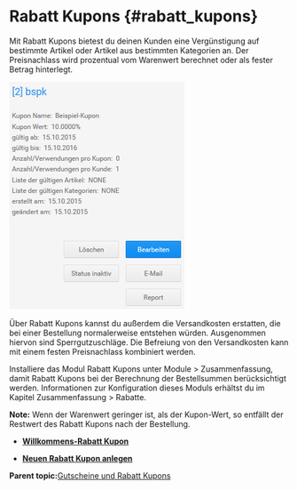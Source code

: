 # Rabatt Kupons {#rabatt_kupons}

Mit Rabatt Kupons bietest du deinen Kunden eine Vergünstigung auf bestimmte Artikel oder Artikel aus bestimmten Kategorien an. Der Preisnachlass wird prozentual vom Warenwert berechnet oder als fester Betrag hinterlegt.

![](Bilder/0089_Abb143_s333_RabattKupons.png "Rabatt Kupons")

Über Rabatt Kupons kannst du außerdem die Versandkosten erstatten, die bei einer Bestellung normalerweise entstehen würden. Ausgenommen hiervon sind Sperrgutzuschläge. Die Befreiung von den Versandkosten kann mit einem festen Preisnachlass kombiniert werden.

Installiere das Modul Rabatt Kupons unter Module \> Zusammenfassung, damit Rabatt Kupons bei der Berechnung der Bestellsummen berücksichtigt werden. Informationen zur Konfiguration dieses Moduls erhältst du im Kapitel Zusammenfassung \> Rabatte.

**Note:** Wenn der Warenwert geringer ist, als der Kupon-Wert, so entfällt der Restwert des Rabatt Kupons nach der Bestellung.

-   **[Willkommens-Rabatt Kupon](11_2_1_Willkommens_Rabatt_Kupon.md)**  

-   **[Neuen Rabatt Kupon anlegen](11_2_2_Neuen_Rabatt_Kupon_anlegen.md)**  


**Parent topic:**[Gutscheine und Rabatt Kupons](11_Gutscheine_und_Rabatt_Kupons.md)

